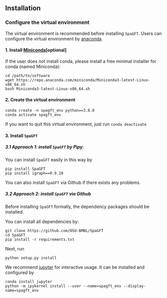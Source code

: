## Installation

### Configure the virtual environment 

The virtual environment is recommended before installing ```SpaGFT```. Users can
configure the virtual environment by [anaconda](https://www.anaconda.com/).

#### 1. Install [Miniconda](https://docs.conda.io/en/latest/miniconda.html)[optional]
If the user does not install conda, please install a free minimal installer for conda (named Miniconda):

```shell
cd /path/to/software
wget https://repo.anaconda.com/miniconda/Miniconda3-latest-Linux-x86_64.sh
bash Miniconda3-latest-Linux-x86_64.sh
```

#### 2. Create the virtual environment
```shell
conda create -n spagft_env python==3.8.0
conda activate spagft_env
```
If you want to quit this virtual environment, just run ``` conda deactivate ```

#### 3. Install ```SpaGFT```
##### 3.1 Approach 1: install ```SpaGFT``` by Pipy.
You can install ```SpaGFT``` easily in this way by
```
pip install SpaGFT
pip install igraph==0.9.10
```
You can also install ```SpaGFT``` via Github if there exists any problems.
##### 3.2 Approach 2: install ```SpaGFT``` via Github
Before installing ```SpaGFT``` formally, the dependency packages should be installed.

You can install all dependencies by:
```shell
git clone https://github.com/OSU-BMBL/SpaGFT
cd SpaGFT
pip install -r requirements.txt
```
Next, run
```shell
python setup.py install
```

We recommend [jupyter](https://jupyter.org/) for interactive usage. It can be installed and configured by
```
conda install jupyter
python -m ipykernel install --user --name=spagft_env --display-name=spagft_env
```

